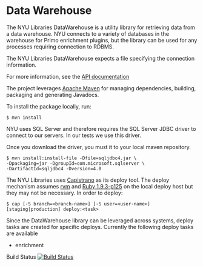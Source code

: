 Data Warehouse
=============

The NYU Libraries DataWarehouse is a utility library for retrieving data from a data warehouse.
NYU connects to a variety of databases in the warehouse for Primo enrichment plugins,
but the library can be used for any processes requiring connection to RDBMS.

The NYU Libraries DataWarehouse expects a file specifying the connection information.

For more information, see the [API documentation](http://nyulibraries.github.com/datawarehouse/apidocs)

The project leverages [Apache Maven](http://maven.apache.org/) for managing dependencies, building, packaging and generating Javadocs.

To install the package locally, run:

    $ mvn install

NYU uses SQL Server and therefore requires the SQL Server JDBC driver to 
connect to our servers.  In our tests we use this driver.

Once you download the driver, you must it to your local maven repository.

    $ mvn install:install-file -Dfile=sqljdbc4.jar \ 
    -Dpackaging=jar -DgroupId=com.microsoft.sqlserver \ 
    -DartifactId=sqljdbc4 -Dversion=4.0

The NYU Libraries uses [Capistrano](https://github.com/capistrano/capistrano) as its deploy tool. 
The deploy mechanism assumes [rvm](https://rvm.io/ "Ruby Version Manager") and 
[Ruby 1.9.3-p125](http://www.ruby-lang.org/en/news/2012/02/16/ruby-1-9-3-p125-is-released/) 
on the local deploy host but they may not be necessary. 
In order to deploy: 

    $ cap [-S branch=<branch-name>] [-S user=<user-name>] [staging|production] deploy:<task>

Since the DataWarehouse library can be leveraged across systems, deploy tasks are created for specific deploys.
Currently the following deploy tasks are available

  - enrichment

Build Status [![Build Status](http://jenkins1.bobst.nyu.edu/job/DataWarehouse/badge/icon)](http://jenkins1.bobst.nyu.edu:8080/job/DataWarehouse/)
